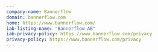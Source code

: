 ```yaml
---
company-name: Bannerflow
domain: bannerflow.com
home: https://www.bannerflow.com/
iab-listing-name: "Bannerflow AB"
iab-privacy-policy: https://www.bannerflow.com/privacy 
privacy-policy: https://www.bannerflow.com/privacy
---
```




